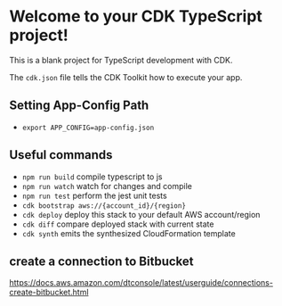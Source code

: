 # Welcome to your CDK TypeScript project!

This is a blank project for TypeScript development with CDK.

The `cdk.json` file tells the CDK Toolkit how to execute your app.

## Setting App-Config Path
 * `export APP_CONFIG=app-config.json`

## Useful commands

 * `npm run build`   compile typescript to js
 * `npm run watch`   watch for changes and compile
 * `npm run test`    perform the jest unit tests
 * `cdk bootstrap aws://{account_id}/{region}`
 * `cdk deploy`      deploy this stack to your default AWS account/region
 * `cdk diff`        compare deployed stack with current state
 * `cdk synth`       emits the synthesized CloudFormation template


## create a connection to Bitbucket
https://docs.aws.amazon.com/dtconsole/latest/userguide/connections-create-bitbucket.html

